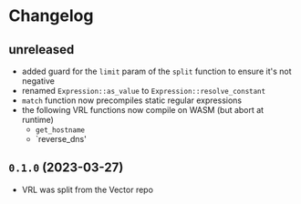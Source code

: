 # Changelog

## unreleased
- added guard for the `limit` param of the `split` function to ensure it's not negative
- renamed `Expression::as_value` to `Expression::resolve_constant`
- `match` function now precompiles static regular expressions
- the following VRL functions now compile on WASM (but abort at runtime)
  - `get_hostname`
  - `reverse_dns'

## `0.1.0` (2023-03-27)
- VRL was split from the Vector repo
